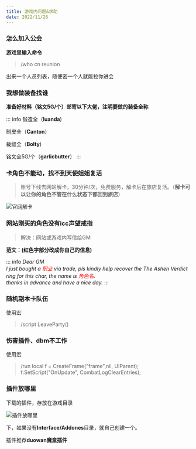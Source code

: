 ```yaml
---
title: 游戏内问题&求助
date: 2022/11/26
---
```


### 怎么加入公会

**游戏里输入命令**

> /who cn reunion

出来一个人员列表，随便密一个人就能拉你进会

### 我想做装备找谁

**准备好材料（铭文5G/个）邮寄以下大佬，注明要做的装备全称**

::: info
 锻造全（**luanda**)

 制皮全（**Canton**）

 裁缝全（**Bolty**)

 铭文全5G/个（**garlicbutter**）
:::

### 卡角色不能动，找不到天使姐姐复活

> 账号下线去网站解卡，30分钟/次，免费服务，解卡后在旅店复活。（**解卡可以让你的角色不管在什么状态下都回到旅店**）

![官网解卡](/assets/issues6.png)

### 网站刚买的角色没有icc声望戒指

> 解决：网站或游戏内写信给GM

**范文：(红色字部分改成你自己的信息)**

::: info
*Dear GM<br>
I just bought a <span style="color:red">职业</span> via trade, pls kindly help recover the The Ashen Verdict ring for this char, the name is <span style="color:red">角色名</span>.<br>
thanks in advance and have a nice day.*
:::

### 随机副本卡队伍

使用宏
> /script LeaveParty()

### 伤害插件、dbm不工作

使用宏
> /run local f = CreateFrame("frame",nil, UIParent); f:SetScript("OnUpdate", CombatLogClearEntries);

### 插件放哪里

下载的插件，存放在游戏目录

![插件放哪里](/assets/issues7.png)

下，如果没有**Interface/Addones**目录，就自己创建一个。

插件推荐**duowan魔盒插件**